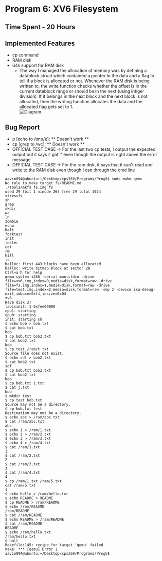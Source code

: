 # Program 6: XV6 Filesystem

## Time Spent - 20 Hours

## Implemented Features

* cp command
* RAM disk
* 64k support for RAM disk
    * The way I managed the allocation of memory was by defining a datablock struct which contained a pointer to the data and a flag to tell if a block is allocated or not. Whenever the RAM disk is being written to, the write function checks whether the offset is in the current datablock range or should be in the next (using intiger division). If it belongs in the next block and the next block is not allocated, then the writing function allocates the data and the allocated flag gets set to 1.  
    ![Diagram](diagram.png "Diagram")

## Bug Report

* p [echo to /tmp/e]: ** Doesn't work **
* cp [grep to /wc]: ** Doesn't work ** 
* OFFICIAL TEST CASE -> For the last two cp tests, I output the expected output but it says it got '' even though the output is right above the error message
* OFFICIAL TEST CASE -> For the ram disk, it says that it can't read and write to the RAM disk even though I can through the cmd line

```
aavin894@ubuntu:~/Desktop/cps360/Programs/Prog6$ sudo make qemu
No rule to make target fs/README.md
./tools/mkfs fs.img fs
used 29 (bit 1 ninode 26) free 29 total 1024
stressfs
sh
grep
mkdir
wc
ln
zombie
echo
halt
forktest
init
tester
cat
rm
kill
ls
balloc: first 443 blocks have been allocated
balloc: write bitmap block at sector 28
Ctrl+a h for help
qemu-system-i386 -serial mon:stdio -drive file=xv6.img,index=0,media=disk,format=raw -drive file=fs.img,index=1,media=disk,format=raw -drive file=test.img,index=2,media=disk,format=raw -smp 2 -device isa-debug-exit,iobase=0xf4,iosize=0x04  
xv6...
Have disk 2!
lapicinit: 1 0xfee00000
cpu1: starting
cpu0: starting
init: starting sh
$ echo bob > bob.txt
$ cat bob.txt
bob
$ cp bob.txt bob2.txt
$ cat bob2.txt
bob
$ cp test /ram/t.txt
Source file does not exist.
$ echo sdf > bob2.txt
$ cat bob2.txt
sdf
$ cp bob.txt bob2.txt
$ cat bob2.txt
bob
$ cp bob.txt j.txt
$ cat j.txt
bob
$ mkdir test
$ cp test bob.txt
Source may not be a directory.
$ cp bob.txt test
Destination may not be a directory.
$ echo abc > /ram/abc.txt
$ cat /ram/abc.txt
abc
$ echo 1 > /ram/1.txt
$ echo 2 > /ram/2.txt
$ echo 3 > /ram/3.txt
$ echo 4 > /ram/4.txt
$ cat /ram/1.txt
1
$ cat /ram/2.txt
2
$ cat /ram/3.txt
3
$ cat /ram/4.txt
4
$ cp /ram/1.txt /ram/5.txt
cat /ram/5.txt
1
$ echo hello > /ram/hello.txt
$ echo README > README
$ cp README > /ram/README
$ echo /ram/README
/ram/README
$ cat /ram/README
$ echo README > /ram/README
$ cat /ram/README
README
$ echo /ram/hello.txt
/ram/hello.txt
$ halt
Makefile:145: recipe for target 'qemu' failed
make: *** [qemu] Error 1
aavin894@ubuntu:~/Desktop/cps360/Programs/Prog6$ 
```